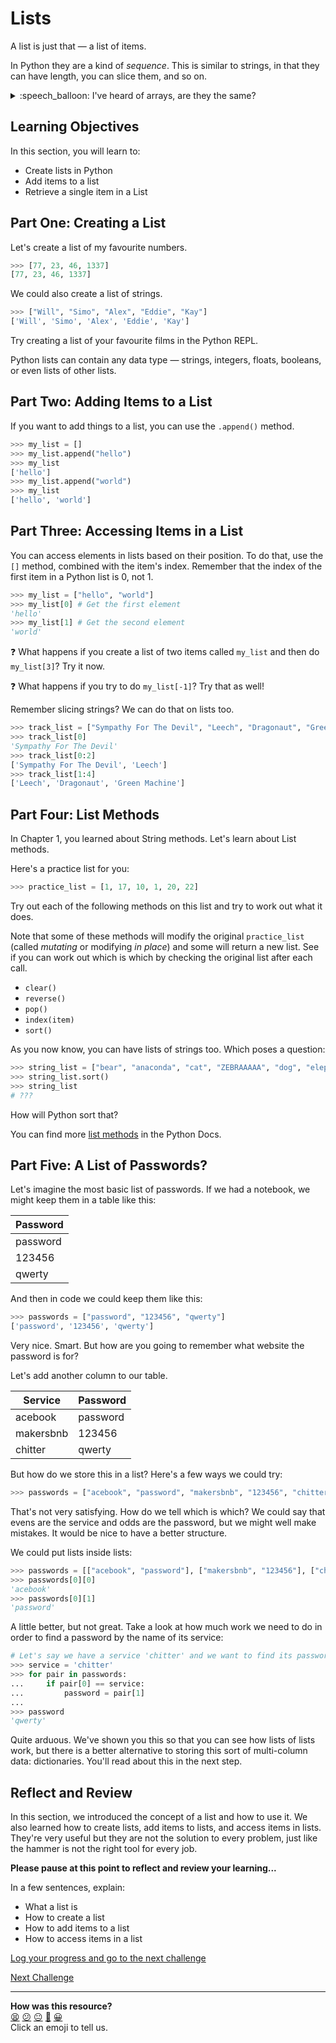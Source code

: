 # Lists

A list is just that — a list of items.

In Python they are a kind of _sequence_. This is similar to strings, in that
they can have length, you can slice them, and so on.

<details>
  <summary>:speech_balloon: I've heard of arrays, are they the same?</summary>

  <hr>
  
  The short story is that people often use the terms interchangeably and
  typically you can assume that they are the same thing.
  
  The long story is that technically there is a difference. We won't go into
  this here but feel free to look it up if you are interested.

  <hr>
</details>

<!-- OMITTED -->

## Learning Objectives

In this section, you will learn to:

- Create lists in Python
- Add items to a list
- Retrieve a single item in a List

## Part One: Creating a List

Let's create a list of my favourite numbers.

``` python
>>> [77, 23, 46, 1337]
[77, 23, 46, 1337]
```

We could also create a list of strings.

```python
>>> ["Will", "Simo", "Alex", "Eddie", "Kay"]
['Will', 'Simo', 'Alex', 'Eddie', 'Kay']
```

Try creating a list of your favourite films in the Python REPL.

Python lists can contain any data type — strings, integers, floats, booleans, or
even lists of other lists.

## Part Two: Adding Items to a List

If you want to add things to a list, you can use the `.append()` method.

```python
>>> my_list = []
>>> my_list.append("hello")
>>> my_list
['hello']
>>> my_list.append("world")
>>> my_list
['hello', 'world']
```

## Part Three: Accessing Items in a List

You can access elements in lists based on their position. To do that, use the
`[]` method, combined with the item's index. Remember that the index of the
first item in a Python list is 0, not 1.

```python
>>> my_list = ["hello", "world"]
>>> my_list[0] # Get the first element
'hello'
>>> my_list[1] # Get the second element
'world'
```

:question: What happens if you create a list of two items called `my_list` and
then do `my_list[3]`? Try it now.

:question:  What happens if you try to do `my_list[-1]`? Try that as well!

Remember slicing strings? We can do that on lists too.

```python
>>> track_list = ["Sympathy For The Devil", "Leech", "Dragonaut", "Green Machine", "Sound & Vision"]
>>> track_list[0]
'Sympathy For The Devil'
>>> track_list[0:2]
['Sympathy For The Devil', 'Leech']
>>> track_list[1:4]
['Leech', 'Dragonaut', 'Green Machine']
```

## Part Four: List Methods

In Chapter 1, you learned about String methods. Let's learn about List methods.

Here's a practice list for you:

```python
>>> practice_list = [1, 17, 10, 1, 20, 22]
```

Try out each of the following methods on this list and try to work out what it
does. 

Note that some of these methods will modify the original `practice_list` (called
_mutating_ or modifying _in place_) and some will return a new list. See if you
can work out which is which by checking the original list after each call.

* `clear()`
* `reverse()`
* `pop()`
* `index(item)`
* `sort()`

As you now know, you can have lists of strings too. Which poses a question:

```python
>>> string_list = ["bear", "anaconda", "cat", "ZEBRAAAAA", "dog", "elephant"]
>>> string_list.sort()
>>> string_list
# ???
```

How will Python sort that?

You can find more [list
methods](https://docs.python.org/3/tutorial/datastructures.html#more-on-lists)
in the Python Docs.

## Part Five: A List of Passwords?

Let's imagine the most basic list of passwords. If we had a notebook, we might
keep them in a table like this:

| **Password** |
| ------------ |
| password     |
| 123456       |
| qwerty       |

And then in code we could keep them like this:

```python
>>> passwords = ["password", "123456", "qwerty"]
['password', '123456', 'qwerty']
```

Very nice. Smart. But how are you going to remember what website the password is
for?

Let's add another column to our table.

| **Service** | **Password** |
| ----------- | ------------ |
| acebook     | password     |
| makersbnb   | 123456       |
| chitter     | qwerty       |

But how do we store this in a list? Here's a few ways we could try:

```python
>>> passwords = ["acebook", "password", "makersbnb", "123456", "chitter", "qwerty"]
```

That's not very satisfying. How do we tell which is which? We could say that
evens are the service and odds are the password, but we might well make
mistakes. It would be nice to have a better structure.

We could put lists inside lists:

```python
>>> passwords = [["acebook", "password"], ["makersbnb", "123456"], ["chitter", "qwerty"]]
>>> passwords[0][0]
'acebook'
>>> passwords[0][1]
'password'
```

A little better, but not great. Take a look at how much work we need to do in
order to find a password by the name of its service:

```python
# Let's say we have a service 'chitter' and we want to find its password
>>> service = 'chitter'
>>> for pair in passwords:
...     if pair[0] == service:
...         password = pair[1]
...  
>>> password
'qwerty'
```

Quite arduous. We've shown you this so that you can see how lists of lists work,
but there is a better alternative to storing this sort of multi-column data:
dictionaries. You'll read about this in the next step.

## Reflect and Review

In this section, we introduced the concept of a list and how to use it. We also
learned how to create lists, add items to lists, and access items in lists.
They're very useful but they are not the solution to every problem, just like
the hammer is not the right tool for every job.

**Please pause at this point to reflect and review your learning...**

In a few sentences, explain:
* What a list is
* How to create a list
* How to add items to a list
* How to access items in a list


[Log your progress and go to the next challenge](https://makers-event-logger.herokuapp.com/?event=02_introducing_lists.md&repository=makersacademy%2Fpython_foundations&redirect=chapter2%2F03_introducing_dictionaries.md)

[Next Challenge](03_introducing_dictionaries.md)

<!-- BEGIN GENERATED SECTION DO NOT EDIT -->

---

**How was this resource?**  
[😫](https://airtable.com/shrUJ3t7KLMqVRFKR?prefill_Repository=makersacademy%2Fpython_foundations&prefill_File=chapter2%2F02_introducing_lists.md&prefill_Sentiment=😫) [😕](https://airtable.com/shrUJ3t7KLMqVRFKR?prefill_Repository=makersacademy%2Fpython_foundations&prefill_File=chapter2%2F02_introducing_lists.md&prefill_Sentiment=😕) [😐](https://airtable.com/shrUJ3t7KLMqVRFKR?prefill_Repository=makersacademy%2Fpython_foundations&prefill_File=chapter2%2F02_introducing_lists.md&prefill_Sentiment=😐) [🙂](https://airtable.com/shrUJ3t7KLMqVRFKR?prefill_Repository=makersacademy%2Fpython_foundations&prefill_File=chapter2%2F02_introducing_lists.md&prefill_Sentiment=🙂) [😀](https://airtable.com/shrUJ3t7KLMqVRFKR?prefill_Repository=makersacademy%2Fpython_foundations&prefill_File=chapter2%2F02_introducing_lists.md&prefill_Sentiment=😀)  
Click an emoji to tell us.

<!-- END GENERATED SECTION DO NOT EDIT -->
